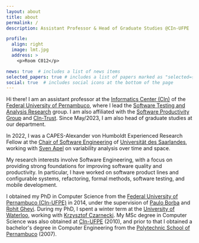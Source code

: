 ```yaml
---
layout: about
title: about
permalink: /
description: Assistant Professor & Head of Graduate Studies @CIn-UFPE

profile:
  align: right
  image: lmt.jpg
  address: >
    <p>Room C012</p>

news: true  # includes a list of news items
selected_papers: true # includes a list of papers marked as "selected={true}"
social: true  # includes social icons at the bottom of the page
---
```


Hi there! I am an assistant professor at the [Informatics Center (CIn)](https://www.cin.ufpe.br/) of the [Federal University of Pernambuco](https://www.ufpe.br), where I lead the [Software Testing and Analysis Research](https://star.cin.ufpe.br/) group. I am also affiliated with the [Software Productivity Group](https://www.cin.ufpe.br/spg) and [CIn-Trust](https://trust.cin.ufpe.br/). Since May/2023, I am also head of graduate studies at our department. 

In 2022, I was a CAPES-Alexander von Humboldt Experienced Research Fellow at the [Chair of Software Engineering](https://www.se.cs.uni-saarland.de/) of [Universität des Saarlandes](https://www.uni-saarland.de/start.html), working with [Sven Apel](https://www.se.cs.uni-saarland.de/apel/index.php) on variability analysis over time and space.

My research interests involve Software Engineering, with a focus on providing strong foundations for improving software quality and productivity. In particular, I have worked on software product lines and configurable systems, refactoring, formal methods, software testing, and mobile development.

I obtained my PhD in Computer Science from the [Federal University of Pernambuco (CIn-UFPE)](https://www.cin.ufpe.br) in 2014, under the supervision of [Paulo Borba](https://pauloborba.github.io) and [Rohit Gheyi](http://www.dsc.ufcg.edu.br/~rohit/). During my PhD, I spent a winter term at the [University of Waterloo](https://uwaterloo.ca), working with [Krzysztof Czarnecki](https://uwaterloo.ca/waterloo-intelligent-systems-engineering-lab/people-profiles/krzysztof-czarnecki). My MSc degree in Computer Science was also obtained at [CIn-UFPE](https://www.cin.ufpe.br) (2010), and prior to that I obtained a bachelor's degree in Computer Engineering from the [Polytechnic School of Pernambuco](http://poli.upe.br) (2007). 